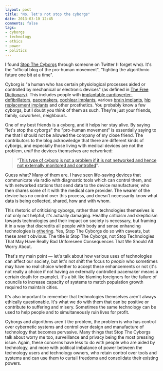 ```yaml
---
layout: post
title: "No, let's not stop the cyborgs"
date: 2013-03-10 12:45
comments: false
tags:
- cyborgs
- technology
- ethics 
- power
- politics
---
```

I found [Stop The Cyborgs][1] through someone on Twitter (I forget who). It's the "official blog of the pro-human movement", "fighting the algorithmic future one bit at a time".

Cyborg is "a human who has certain physiological processes aided or controlled by mechanical or electronic devices" (as defined in [The Free Dictionary][4]). This includes people with [implantable cardioverter-defibrillators][6], [pacemakers][7], [cochlear implants][5], various [brain implants][8], [hip replacement implants][9] and other prosthetics. You probably know a few cyborgs, but I doubt you think of them as such. They're just your friends, family, coworkers, neighbours.

One of my best friends is a cyborg, and it helps her stay alive. By saying "let's stop the cyborgs" the "pro-human movement" is essentially saying to me that I should not be allowed the company of my close friend. The contributors to the blog acknowledge that there are different kinds of cyborgs, and especially those living with medical devices are not the problem, *until* the devices themselves are networked: 

> "[This type of cyborg is not a problem if it is not networked and hence not externally monitored and controlled][3]".

Guess what? Many of them are. I have seen life-saving devices that communicate via radio with diagnostic tools which can control them, and with networked stations that send data to the device manufacturer, who then shares some of it with the medical care provider. The wearer of the device has no control over this process, and doesn't necessarily know what data is being collected, shared, how and with whom. 

This rhetoric of criticising cyborgs, rather than technologies themselves is not only not helpful, it's actually damaging. Healthy criticism and skepticism towards technologies and their impact on society is necessary, but framing it in a way that discredits all people with body and sense enhancing technologies is [othering][10]. Yes, Stop The Cyborgs do so with caveats, but these aren't obvious. The title is Stop The Cyborgs, not Stop Technologies That May Have Really Bad Unforeseen Consequences That We Should All Worry About. 

That's my main point — let's talk about how various uses of technologies can affect our society, but let's not shift the focus to *people* who sometimes may have no real choice whether to accept these enhancements or not (it's not really a choice if not having an externally controlled pacemaker means a certain death for example). It's a bit like blaming foreigners for the failure of councils to increase capacity of systems to match population growth required to maintain cities.

It's also important to remember that technologies themselves aren't always ethically questionable. It's what we do with them that can be positive or contribute to suffering and misery. Sometimes the same technology can be used to help people and to simultaneously ruin lives for profit. 

Cyborgs and algorithms aren't the problem, the problem is who has control over cybernetic systems and control over design and manufacture of technology that becomes pervasive. Many things that Stop The Cyborgs talk about worry me too, surveillance and privacy being the most pressing issue. Again, these concerns have less to do with people who are aided by technology, and more with political imbalance of power between the technology users and technology owners, who retain control over tools and systems and can use them to curtail freedoms and consolidate their existing powers.


[1]: http://stopthecyborgs.org/
[2]: http://stopthecyborgs.org/2013/03/07/in-the-future-your-things-will-own-you/
[3]: http://stopthecyborgs.org/2013/03/03/cyborgs-a-typology/
[4]: http://www.thefreedictionary.com/cyborg
[5]: https://en.wikipedia.org/wiki/Cochlear_implant
[6]: https://en.wikipedia.org/wiki/Implantable_cardioverter-defibrillator
[7]: https://en.wikipedia.org/wiki/Artificial_pacemaker
[8]: http://en.wikipedia.org/wiki/Brain_implant
[9]: http://en.wikipedia.org/wiki/Hip_replacement
[10]: http://geekfeminism.wikia.com/wiki/Othering

